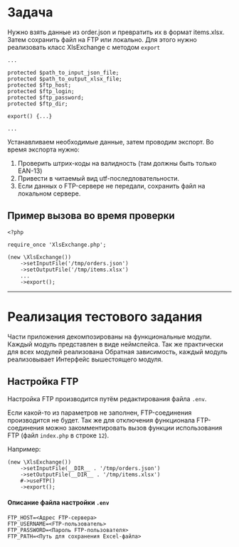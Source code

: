 # Задача

Нужно взять данные из order.json и превратить их в формат items.xlsx.
Затем сохранить файл на FTP или локально. Для этого нужно реализовать класс XlsExchange с методом ```export```

```
...

protected $path_to_input_json_file;
protected $path_to_output_xlsx_file;
protected $ftp_host;
protected $ftp_login;
protected $ftp_password;
protected $ftp_dir;

export() {...}

...
```

Устанавливаем необходимые данные, затем проводим экспорт. Во время экспорта нужно:
1. Проверить штрих-коды на валидность (там должны быть только EAN-13)
2. Привести в читаемый вид utf-последловательности.
3. Если данных о FTP-сервере не передали, сохранить файл на локальном сервере.

## Пример вызова во время проверки

```
<?php

require_once 'XlsExchange.php';

(new \XlsExchange())
    ->setInputFile('/tmp/orders.json')
    ->setOutputFile('/tmp/items.xlsx')
    ...
    ->export();

```

---

# Реализация тестового задания

Части приложения декомпозированы на функциональные модули. Каждый модуль представлен в виде неймспейса. Так же практически для всех модулей реализована Обратная зависимость, каждый модуль реализовывает Интерфейс вышестоящего модуля.


## Настройка FTP

Настройка FTP производится путём редактирования файла `.env`.

Если какой-то из параметров не заполнен, FTP-соединения производится не будет.
Так же для отключения функционала FTP-соединения можно закомментировать вызов функции использования FTP (файл `index.php` в строке `12`).

Например:

```
(new \XlsExchange())
    ->setInputFile(__DIR__ . '/tmp/orders.json')
    ->setOutputFile(__DIR__ . '/tmp/items.xlsx')
    #->useFTP()
    ->export();
```

#### Описание файла настройки `.env`

```
FTP_HOST=<Адрес FTP-сервера>
FTP_USERNAME=<FTP-пользователь>
FTP_PASSWORD=<Пароль FTP-пользователя>
FTP_PATH=<Путь для сохранения Excel-файла>
```
